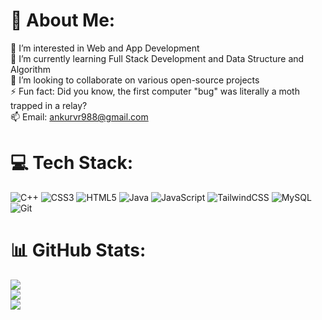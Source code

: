 # 💫 About Me:
👀 I’m interested in Web and App Development<br>🌱 I’m currently learning Full Stack Development and Data Structure and Algorithm<br>🥑 I’m looking to collaborate on various open-source projects<br>⚡ Fun fact: Did you know, the first computer "bug" was literally a moth trapped in a relay?<br>📫 Email: ankurvr988@gmail.com


# 💻 Tech Stack:
![C++](https://img.shields.io/badge/c++-%2300599C.svg?style=for-the-badge&logo=c%2B%2B&logoColor=white) ![CSS3](https://img.shields.io/badge/css3-%231572B6.svg?style=for-the-badge&logo=css3&logoColor=white) ![HTML5](https://img.shields.io/badge/html5-%23E34F26.svg?style=for-the-badge&logo=html5&logoColor=white) ![Java](https://img.shields.io/badge/java-%23ED8B00.svg?style=for-the-badge&logo=openjdk&logoColor=white) ![JavaScript](https://img.shields.io/badge/javascript-%23323330.svg?style=for-the-badge&logo=javascript&logoColor=%23F7DF1E) ![TailwindCSS](https://img.shields.io/badge/tailwindcss-%2338B2AC.svg?style=for-the-badge&logo=tailwind-css&logoColor=white) ![MySQL](https://img.shields.io/badge/mysql-4479A1.svg?style=for-the-badge&logo=mysql&logoColor=white) ![Git](https://img.shields.io/badge/git-%23F05033.svg?style=for-the-badge&logo=git&logoColor=white)
# 📊 GitHub Stats:
![](https://github-readme-stats.vercel.app/api?username=akumasan-07&theme=dark&hide_border=false&include_all_commits=true&count_private=false)<br/>
![](https://nirzak-streak-stats.vercel.app/?user=akumasan-07&theme=dark&hide_border=false)<br/>
![](https://github-readme-stats.vercel.app/api/top-langs/?username=akumasan-07&theme=dark&hide_border=false&include_all_commits=true&count_private=false&layout=compact)

<!-- Proudly created with GPRM ( https://gprm.itsvg.in ) -->
